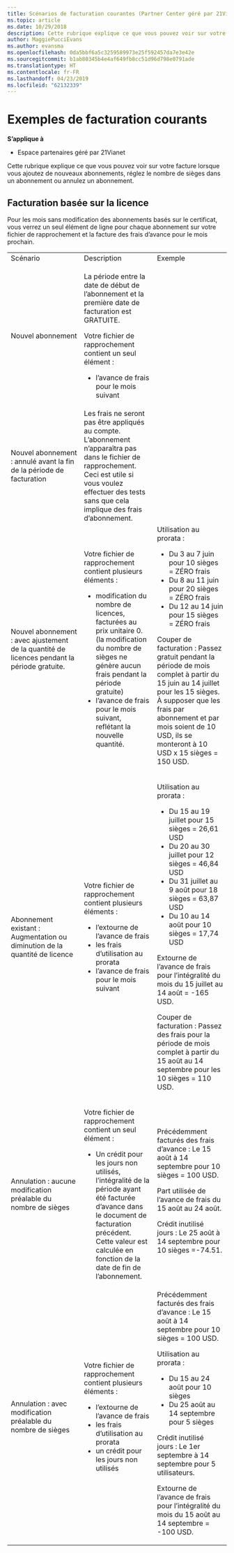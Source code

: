 ```yaml
---
title: Scénarios de facturation courantes (Partner Center géré par 21Vianet)
ms.topic: article
ms.date: 10/29/2018
description: Cette rubrique explique ce que vous pouvez voir sur votre facture lorsque vous ajoutez de nouveaux abonnements, réglez le nombre de sièges dans un abonnement ou annulez un abonnement.
author: MaggiePucciEvans
ms.author: evansma
ms.openlocfilehash: 0da5bbf6a5c3259589973e25f592457da7e3e42e
ms.sourcegitcommit: b1ab80345b4e4af649fb8cc51d96d798e0791ade
ms.translationtype: HT
ms.contentlocale: fr-FR
ms.lasthandoff: 04/23/2019
ms.locfileid: "62132339"
---
```

# <a name="common-billing-scenarios"></a>Exemples de facturation courants

**S’applique à**

-   Espace partenaires géré par 21Vianet


Cette rubrique explique ce que vous pouvez voir sur votre facture lorsque vous ajoutez de nouveaux abonnements, réglez le nombre de sièges dans un abonnement ou annulez un abonnement. 


## <a name="licence-based-billing"></a>Facturation basée sur la licence


Pour les mois sans modification des abonnements basés sur le certificat, vous verrez un seul élément de ligne pour chaque abonnement sur votre fichier de rapprochement et la facture des frais d’avance pour le mois prochain.

<table>
<colgroup>
<col width="33%" />
<col width="33%" />
<col width="33%" />
</colgroup>
<tbody>
<tr class="odd">
<td>Scénario</td>
<td>Description</td>
<td>Exemple</td>
</tr>
<tr class="even">
<td>Nouvel abonnement</td>
<td><p>La période entre la date de début de l’abonnement et la première date de facturation est GRATUITE.</p>
<p>Votre fichier de rapprochement contient un seul élément :</p>
<ul>
<li>l’avance de frais pour le mois suivant</li>
</ul></td>
<td></td>
</tr>
<tr class="odd">
<td>Nouvel abonnement : annulé avant la fin de la période de facturation</td>
<td>Les frais ne seront pas être appliqués au compte. L’abonnement n’apparaîtra pas dans le fichier de rapprochement. Ceci est utile si vous voulez effectuer des tests sans que cela implique des frais d’abonnement.</td>
<td></td>
</tr>
<tr class="even">
<td>Nouvel abonnement : avec ajustement de la quantité de licences pendant la période gratuite.</td>
<td><p>Votre fichier de rapprochement contient plusieurs éléments :</p>
<ul>
<li>modification du nombre de licences, facturées au prix unitaire 0. (la modification du nombre de sièges ne génère aucun frais pendant la période gratuite)</li>
<li>l’avance de frais pour le mois suivant, reflétant la nouvelle quantité.</li>
</ul></td>
<td>Utilisation au prorata :
<ul>
<li>Du 3 au 7 juin pour 10 sièges = ZÉRO frais</li>
<li>Du 8 au 11 juin pour 20 sièges = ZÉRO frais</li>
<li>Du 12 au 14 juin pour 15 sièges = ZÉRO frais</li>
</ul>
<p>Couper de facturation : Passez gratuit pendant la période de mois complet à partir du 15 juin au 14 juillet pour les 15 sièges. À supposer que les frais par abonnement et par mois soient de 10 USD, ils se monteront à 10 USD x 15 sièges = 150 USD.</p></td>
</tr>
<tr class="odd">
<td>Abonnement existant : Augmentation ou diminution de la quantité de licence</td>
<td><p>Votre fichier de rapprochement contient plusieurs éléments :</p>
<ul>
<li>l’extourne de l’avance de frais</li>
<li>les frais d’utilisation au prorata</li>
<li>l’avance de frais pour le mois suivant</li>
</ul></td>
<td><p>Utilisation au prorata :</p>
<ul>
<li>Du 15 au 19 juillet pour 15 sièges = 26,61 USD</li>
<li>Du 20 au 30 juillet pour 12 sièges = 46,84 USD</li>
<li>Du 31 juillet au 9 août pour 18 sièges = 63,87 USD</li>
<li>Du 10 au 14 août pour 10 sièges = 17,74 USD</li>
</ul>
Extourne de l’avance de frais pour l’intégralité du mois du 15 juillet au 14 août = -165 USD.
<p>Couper de facturation : Passez des frais pour la période de mois complet à partir du 15 août au 14 septembre pour les 10 sièges = 110 USD.</p></td>
</tr>
<tr class="even">
<td>Annulation : aucune modification préalable du nombre de sièges</td>
<td><p>Votre fichier de rapprochement contient un seul élément :</p>
<ul>
<li>Un crédit pour les jours non utilisés, l’intégralité de la période ayant été facturée d’avance dans le document de facturation précédent. Cette valeur est calculée en fonction de la date de fin de l’abonnement.</li>
</ul></td>
<td>Précédemment facturés des frais d’avance : Le 15 août à 14 septembre pour 10 sièges = 100 USD.
<p>Part utilisée de l’avance de frais du 15 août au 24 août.</p>
<p>Crédit inutilisé jours : Le 25 août à 14 septembre pour 10 sièges =-74.51.</p></td>
</tr>
<tr class="odd">
<td>Annulation : avec modification préalable du nombre de sièges</td>
<td><p>Votre fichier de rapprochement contient plusieurs éléments :</p>
<ul>
<li>l’extourne de l’avance de frais</li>
<li>les frais d’utilisation au prorata</li>
<li>un crédit pour les jours non utilisés</li>
</ul></td>
<td>Précédemment facturés des frais d’avance : Le 15 août à 14 septembre pour 10 sièges = 100 USD.
<p>Utilisation au prorata :</p>
<ul>
<li>Du 15 au 24 août pour 10 sièges</li>
<li>Du 25 août au 14 septembre pour 5 sièges</li>
</ul>
<p>Crédit inutilisé jours : Le 1er septembre à 14 septembre pour 5 utilisateurs.</p>
<p>Extourne de l’avance de frais pour l’intégralité du mois du 15 août au 14 septembre = -100 USD.</p></td>
</tr>
</tbody>
</table>
